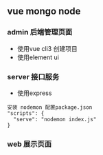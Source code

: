 ## vue mongo node

### admin 后端管理页面
* 使用vue cli3 创建项目
* 使用element ui

### server 接口服务
* 使用express
```
安装 nodemon 配置package.json
"scripts": {
  "serve": "nodemon index.js"
}
```
### web 展示页面